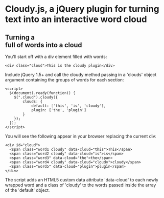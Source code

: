 # Cloudy.js, a jQuery plugin for turning text into an interactive word cloud

## Turning a <div> full of words into a cloud
You'll start off with a div element filled with words:

	<div class="cloud">This is the cloudy plugin</div>

Include jQuery 1.5+ and call the cloudy method passing in a 'clouds' object argument containing the groups of words for each section:
	
	<script>
	  $(document).ready(function() {
	    $(".cloud").cloudy({
			clouds: {
				default: ['this', 'is', 'cloudy'],
				plugin: ['the', 'plugin']
			}
		});
	  });
	</script>
	
You will see the following appear in your browser replacing the current div:
	
	<div id="cloud">
	  <span class="word1 cloudy" data-cloud="this">This</span>
	  <span class="word2 cloudy" data-cloud="is">is</span>
	  <span class="word3" data-cloud="the">the</span>
	  <span class="word4 cloudy" data-cloud="cloudy">cloudy</span>
	  <span class="word5" data-cloud="plugin">plugin</span>
	</div>

The script adds an HTML5 custom data attribute 'data-cloud' to each newly wrapped word and a class of 'cloudy' to the words passed inside the array of the 'default' object.
